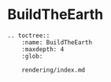 <!---
title: BuildTheEarth
path: /buildtheearth
version: 1.0.0
authors:
    - @VapoR
--->
# BuildTheEarth
```eval_rst
.. toctree::
    :name: BuildTheEarth
    :maxdepth: 4
    :glob: 

    rendering/index.md
```
